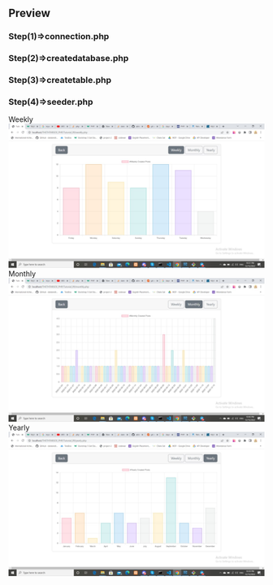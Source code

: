 <h2>Preview</h2>
<h3>Step(1)=>connection.php</h3>
<h3>Step(2)=>createdatabase.php</h3>
<h3>Step(3)=>createtable.php</h3>
<h3>Step(4)=>seeder.php</h3>
<label>Weekly</label>
<img src="./img/weekly.png"/>
<label>Monthly</label>
<img src="./img/monthly.png"/>
<label>Yearly</label>
<img src="./img/yearly.png"/>